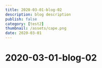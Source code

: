 ```yaml
---
title: 2020-03-01-blog-02
description: blog description
publish: false
category: [test2]
thumbnail: /assets/cape.png
date: 2020-03-01
---
```


# 2020-03-01-blog-02

